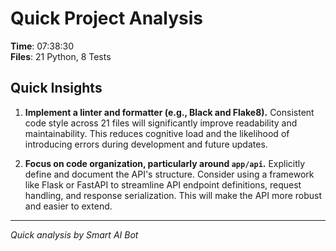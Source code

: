 # Quick Project Analysis

**Time**: 07:38:30  
**Files**: 21 Python, 8 Tests

## Quick Insights

1.  **Implement a linter and formatter (e.g., Black and Flake8).** Consistent code style across 21 files will significantly improve readability and maintainability. This reduces cognitive load and the likelihood of introducing errors during development and future updates.

2.  **Focus on code organization, particularly around `app/api`.** Explicitly define and document the API's structure. Consider using a framework like Flask or FastAPI to streamline API endpoint definitions, request handling, and response serialization. This will make the API more robust and easier to extend.


---
*Quick analysis by Smart AI Bot*
